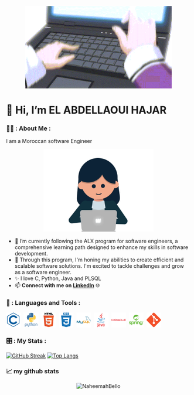 <div id="header" align="center">
  <img src="https://raw.githubusercontent.com/ELABDELLAOUI-HAJAR/ELABDELLAOUI-HAJAR/master/images/programming.gif" width="400px" alt="Programmer girl"/>
</div>

<h1>
  👋 Hi, I’m EL ABDELLAOUI HAJAR
</h1>

### 👩‍💻 : About Me :
I am a Moroccan software Engineer 
<div align="center">
  <img src="https://raw.githubusercontent.com/ELABDELLAOUI-HAJAR/ELABDELLAOUI-HAJAR/master/images/coding.gif" width="300px" alt="Programmer girl"/>
</div>

- 🌱 I’m currently following the ALX program for software engineers, a comprehensive learning path designed to enhance my skills in software development.
- 💞️ Through this program, I'm honing my abilities to create efficient and scalable software solutions. I'm excited to tackle challenges and grow as a software engineer.
- ✨ I love C, Python, Java and PLSQL
- 📫 **Connect with me on [LinkedIn](https://www.linkedin.com/in/elabdellaoui-hajar/)** 🌐

### 🔧 : Languages and Tools :
<div>
  <img src="https://github.com/devicons/devicon/blob/master/icons/c/c-line.svg" title="C"  alt="C" width="40" height="40"/>&nbsp;
  <img src="https://github.com/devicons/devicon/blob/master/icons/python/python-original-wordmark.svg" title="Python"  alt="Python" width="40" height="40"/>&nbsp;
  <img src="https://github.com/devicons/devicon/blob/master/icons/html5/html5-original-wordmark.svg" title="Html5" alt="Html5" width="40" height="40"/>&nbsp;
  <img src="https://github.com/devicons/devicon/blob/master/icons/css3/css3-plain-wordmark.svg"  title="CSS3" alt="CSS" width="40" height="40"/>&nbsp;
  <img src="https://github.com/devicons/devicon/blob/master/icons/mysql/mysql-original-wordmark.svg" title="MySQL" alt="MySQL" width="40" height="40"/>&nbsp;
  <img src="https://github.com/devicons/devicon/blob/master/icons/java/java-original-wordmark.svg" title="Java" alt="Java" width="40" height="40"/>&nbsp;
  <img src="https://github.com/devicons/devicon/blob/master/icons/oracle/oracle-original.svg" title="Oracle" alt="Oracle" width="40" height="40"/>&nbsp;
  <img src="https://github.com/devicons/devicon/blob/master/icons/spring/spring-original-wordmark.svg" title="Spring" alt="Spring" width="40" height="40"/>&nbsp;
  <img src="https://github.com/devicons/devicon/blob/master/icons/git/git-original.svg" title="Git" alt="Git" width="40" height="40"/>&nbsp;
</div>

### 🎛️ : My Stats :

[![GitHub Streak](https://github-readme-streak-stats.herokuapp.com/?user=ELABDELLAOUI-HAJAR&theme=vue-dark)](https://git.io/streak-stats)
[![Top Langs](https://github-readme-stats-sigma-five.vercel.app/api/top-langs/?username=ELABDELLAOUI-HAJAR&layout=compact&theme=vision-friendly-dark)](https://github.com/anuraghazra/github-readme-stats)
<!--[![Top Langs](https://github-readme-stats.vercel.app/api/top-langs/?username=ELABDELLAOUI-HAJAR&layout=compact&theme=vision-friendly-dark)](https://github.com/anuraghazra/github-readme-stats)-->


### 📈 my github stats
<div>
  <p align="center"> <img src="https://github-readme-stats.vercel.app/api?username=ELABDELLAOUI-HAJAR&show_icons=true&theme=github_dark" alt="NaheemahBello" />
</div>

